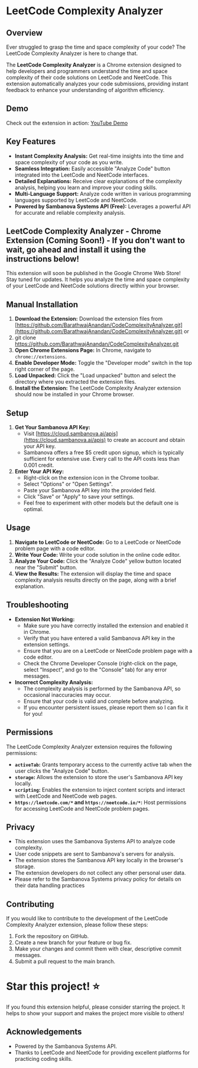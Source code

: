 # LeetCode Complexity Analyzer

## Overview
Ever struggled to grasp the time and space complexity of your code? The LeetCode Complexity Analyzer is here to change that.

The **LeetCode Complexity Analyzer** is a Chrome extension designed to help developers and programmers understand the time and space complexity of their code solutions on LeetCode and NeetCode. This extension automatically analyzes your code submissions, providing instant feedback to enhance your understanding of algorithm efficiency.

## Demo

Check out the extension in action: [YouTube Demo](https://www.youtube.com/watch?v=SMwNzgm5uH8&ab_channel=BarathwajAnandan)

## Key Features

*   **Instant Complexity Analysis:** Get real-time insights into the time and space complexity of your code as you write.
*   **Seamless Integration:** Easily accessible "Analyze Code" button integrated into the LeetCode and NeetCode interfaces.
*   **Detailed Explanations:** Receive clear explanations of the complexity analysis, helping you learn and improve your coding skills.
*   **Multi-Language Support:** Analyze code written in various programming languages supported by LeetCode and NeetCode.
*   **Powered by Sambanova Systems API (Free):** Leverages a powerful API for accurate and reliable complexity analysis.


## LeetCode Complexity Analyzer - Chrome Extension (Coming Soon!) - If you don't want to wait, go ahead and install it using the instructions below!

This extension will soon be published in the Google Chrome Web Store! Stay tuned for updates. It helps you analyze the time and space complexity of your LeetCode and NeetCode solutions directly within your browser.


## Manual Installation

1.  **Download the Extension:** Download the extension files from [https://github.com/BarathwajAnandan/CodeComplexityAnalyzer.git](https://github.com/BarathwajAnandan/CodeComplexityAnalyzer.git) or 
2. git clone https://github.com/BarathwajAnandan/CodeComplexityAnalyzer.git
3.  **Open Chrome Extensions Page:** In Chrome, navigate to `chrome://extensions`.
4.  **Enable Developer Mode:** Toggle the "Developer mode" switch in the top right corner of the page.
5.  **Load Unpacked:** Click the "Load unpacked" button and select the directory where you extracted the extension files.
6.  **Install the Extension:** The LeetCode Complexity Analyzer extension should now be installed in your Chrome browser.

## Setup

1.  **Get Your Sambanova API Key:**
    *   Visit [https://cloud.sambanova.ai/apis](https://cloud.sambanova.ai/apis) to create an account and obtain your API key.
    *   Sambanova offers a free $5 credit upon signup, which is typically sufficient for extensive use. Every call to the API costs less than 0.001 credit.
2.  **Enter Your API Key:**
    *   Right-click on the extension icon in the Chrome toolbar.
    *   Select "Options" or "Open Settings".
    *   Paste your Sambanova API key into the provided field.
    *   Click "Save" or "Apply" to save your settings.
    * Feel free to experiment with other models but the default one is optimal.

## Usage

1.  **Navigate to LeetCode or NeetCode:** Go to a LeetCode or NeetCode problem page with a code editor.
2.  **Write Your Code:** Write your code solution in the online code editor.
3.  **Analyze Your Code:** Click the "Analyze Code" yellow button located near the "Submit" button.
4.  **View the Results:** The extension will display the time and space complexity analysis results directly on the page, along with a brief explanation.

## Troubleshooting

*   **Extension Not Working:**
    *   Make sure you have correctly installed the extension and enabled it in Chrome.
    *   Verify that you have entered a valid Sambanova API key in the extension settings.
    *   Ensure that you are on a LeetCode or NeetCode problem page with a code editor.
    *   Check the Chrome Developer Console (right-click on the page, select "Inspect", and go to the "Console" tab) for any error messages.
*   **Incorrect Complexity Analysis:**
    *   The complexity analysis is performed by the Sambanova API, so occasional inaccuracies may occur.
    *   Ensure that your code is valid and complete before analyzing.
    *   If you encounter persistent issues, please report them so I can fix it for you!

## Permissions

The LeetCode Complexity Analyzer extension requires the following permissions:

*   **`activeTab`:** Grants temporary access to the currently active tab when the user clicks the "Analyze Code" button.
*   **`storage`:** Allows the extension to store the user's Sambanova API key locally.
*   **`scripting`:** Enables the extension to inject content scripts and interact with LeetCode and NeetCode web pages.
*   **`https://leetcode.com/*` and `https://neetcode.io/*`:** Host permissions for accessing LeetCode and NeetCode problem pages.

## Privacy

*   This extension uses the Sambanova Systems API to analyze code complexity.
*   User code snippets are sent to Sambanova's servers for analysis.
*   The extension stores the Sambanova API key locally in the browser's storage.
*   The extension developers do not collect any other personal user data.
*   Please refer to the Sambanova Systems privacy policy for details on their data handling practices


## Contributing

If you would like to contribute to the development of the LeetCode Complexity Analyzer extension, please follow these steps:

1.  Fork the repository on GitHub.
2.  Create a new branch for your feature or bug fix.
3.  Make your changes and commit them with clear, descriptive commit messages.
4.  Submit a pull request to the main branch.

# Star this project! ⭐

If you found this extension helpful, please consider starring the project. It helps to show your support and makes the project more visible to others!

## Acknowledgements

*   Powered by the Sambanova Systems API.
*   Thanks to LeetCode and NeetCode for providing excellent platforms for practicing coding skills.
